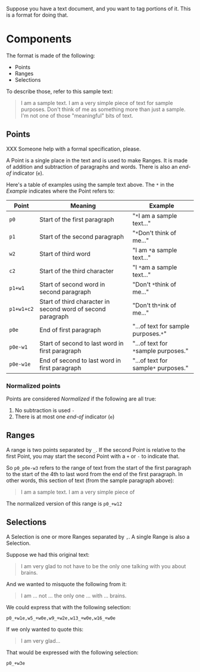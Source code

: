 Suppose you have a text document, and you want to tag portions of it.  This is a format for doing that.

# Components

The format is made of the following:

- Points
- Ranges
- Selections

To describe those, refer to this sample text:

> I am a sample text.  I am a very simple piece of text for sample purposes.
> Don't think of me as something more than just a sample.
> I'm not one of those "meaningful" bits of text.

## Points

XXX Someone help with a formal specification, please.

A Point is a single place in the text and is used to make Ranges.  It is made of addition and subtraction of paragraphs and words.  There is also an *end-of* indicator (`e`).

Here's a table of examples using the sample text above.  The `*` in the *Example* indicates where the Point refers to:

| Point      | Meaning                                                      | Example |
|------------|--------------------------------------------------------------|---------|
| `p0`       | Start of the first paragraph                                 | "`*`I am a sample text..." |
| `p1`       | Start of the second paragraph                                | "`*`Don't think of me..." |
| `w2`       | Start of third word                                          | "I am `*`a sample text..." |
| `c2`       | Start of the third character                                 | "I `*`am a sample text..." |
| `p1+w1`    | Start of second word in second paragraph                     | "Don't `*`think of me..." |
| `p1+w1+c2` | Start of third character in second word of second paragraph  | "Don't th`*`ink of me..." |
| `p0e`      | End of first paragraph                                       | "...of text for sample purposes.`*`" |
| `p0e-w1`   | Start of second to last word in first paragraph              | "...of text for `*`sample purposes." |
| `p0e-w1e`  | End of second to last word in first paragraph                | "...of text for sample`*` purposes." |

### Normalized points

Points are considered *Normalized* if the following are all true:

1. No subtraction is used `-`
2. There is at most one *end-of* indicator (`e`)


## Ranges

A range is two points separated by `_`.  If the second Point is relative to the first Point, you may start the second Point with a `+` or `-` to indicate that.

So `p0_p0e-w3` refers to the range of text from the start of the first paragraph to the start of the 4th to last word from the end of the first paragraph.  In other words, this section of text (from the sample paragraph above):

> I am a sample text.  I am a very simple piece of 

The normalized version of this range is `p0_+w12`

## Selections

A Selection is one or more Ranges separated by `,`.  A single Range is also a Selection.

Suppose we had this original text:

> I am very glad to not have to be the only one talking with you about brains.

And we wanted to misquote the following from it:

> I am ... not ... the only one ... with ... brains.

We could express that with the following selection:

`p0_+w1e,w5_+w0e,w9_+w2e,w13_+w0e,w16_+w0e`

If we only wanted to quote this:

> I am very glad...

That would be expressed with the following selection:

`p0_+w3e`

